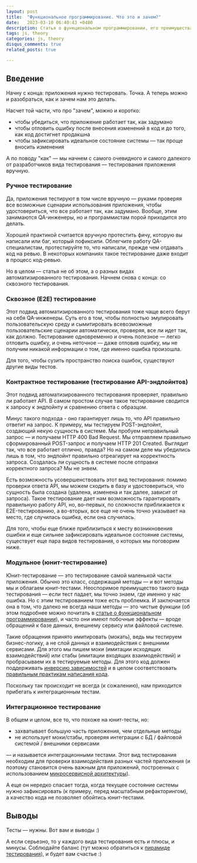 ```yaml
---
layout: post
title:  "Функциональное программирование. Что это и зачем?"
date:   2023-03-10 06:40:43 +0400
description: Статья о функциональном программировании, его преимуществах и некоторых его подвидах.
tags: js, theory
categories: js, theory
disqus_comments: true
related_posts: true

---
```


## Введение

Начну с конца: приложения нужно тестировать. Точка.
А теперь можно и разобраться, как и зачем нам это делать. 

Насчет той части, что про "зачем", можно и коротко:

 - чтобы убедиться, что приложение работает так, как задумано
 - чтобы отловить ошибку после внесения изменений в код и до того, как код достигнет продакшна
 - чтобы зафиксировать идеальное состояние системы — так проще вносить изменения

А по поводу "как" — мы начнем с самого очевидного и самого далекого от разработчиков вида тестирования — тестирования приложения вручную.

### Ручное тестирование

Да, приложения тестируют в том числе вручную — руками проверяя все возможные сценарии использования приложения, чтобы удостовериться, что все работает так, как задумано.
Вообще, этим занимаются QA-инженеры, но и программистам порой приходится это делать.

Хорошей практикой считается вручную протестить фичу, которую вы написали или баг, который пофиксили.
Облегчите работу QA-специалистам, протестируйте то, что написали, прежде чем отдавать код на ревью.
В некоторых компаниях такое тестирование даже входит в процесс код-ревью.

Но в целом — статья не об этом, а о разных видах автоматизированного тестирования. Начнем снова с конца: со сквозного тестирования.

### Сквозное (E2E) тестирование

Этот подвид автоматизированного тестирования тоже чаще всего берут на себя QA-инженеры. 
Суть его в том, чтобы полностью эмулировать пользовательскую среду и сымитировать всевозможные пользовательские сценарии автоматически, проверяя, все ли идет так, как должно.
Тестирование одновременно и очень полезное — легко отловить ошибку, и очень неточное — даже отловив ошибку, мы не получим никакой информации о том, где именно ошибка произошла.

Для того, чтобы сузить пространство поиска ошибок, существуют другие виды тестов.

### Контрактное тестирование (тестирование API-эндпойнтов)

Этот подвид автоматизированного тестирования проверяет, правильно ли работает API. 
В самом простом случае такое тестирование сводится к запросу к эндпойнту и сравнению ответа с образцом.

Минус такого подхода - оно гарантирует лишь то, что API правильно ответит на запрос. 
К примеру, мы тестируем POST-эндпойнт, создающий некую сущность в системе. Мы пробуем неправильный запрос — и получаем HTTP 400 Bad Request.
Мы отправляем правильно сформированный POST-запрос и получаем HTTP 201 Created.
Выглядит так, что все работает отлично, правда? Но на самом деле мы убедились лишь в том, что эндпойнт правильно отреагирует на корректность запроса.
Создалась ли сущность в системе после отправки корректного запроса? Мы не знвем.

Есть возможность усовершенствовать этот вид тестирования: помимо проверки ответа API, мы можем сходить в базу и удостовериться, что сущность была создана (удалена, изменена и так далее, зависит от запроса).
Такое тестирование дает нам возможность гарантировать правильную работу API, но, во-первых, по сложности приближается к E2E-тестированию, а во-вторых, все еще не очень точно указывает на место, где случилась ошибка, если она случилась.

Для того, чтобы еще ближе приблизиться к месту возникновения ошибки и еще сильнее зафиксировать идеальное состояние системы, существует еще пара видов тестирования, о которых мы поговорим ниже.

### Модульное (юнит-тестирование)

Юнит-тестирование — это тестирование самой маленькой части приложения. Обычно это класс, содержащий методы — и вот методы мы и облагаем юнит-тестами.
Неоспоримое преимущество такого вида тестирования — если тест падает, мы точно знаем, где именно у нас ошибка. Но с этим тестированием тоже есть проблемка.
И заключается она в том, что далеко не всегда наши методы — это чистые функции (об этом подробнее можно почитать в [статье о функциональном программировании](https://sptm.dev/2023/functional-programming/)), и часто они имеют побочные эффекты — вроде обращений к базе данных, внешнему сервису или файловой системе.

Такие обращения принято имитировать (мокать), ведь мы тестируем бизнес-логику, а не слой данных и взаимодействия с внешними сервисами.
Для этого мы пишем моки (имитации исходящих взаимодействий) или стабы (имитации входящих взаимодействий) и пробрасываем их в тестируемые методы. Для этого код должен поддерживать [инверсию зависимостей](https://sptm.dev/2023/dependency-injection/) и в целом соответствовать [правильным практикам написания кода](https://sptm.dev/2023/solid-grasp-and-stuff/).

Поскольку так происходит не всегда (к сожалению), нам приходится прибегать к интеграционным тестам.

### Интеграционное тестирование

В общем и целом, все то, что похоже на юнит-тесты, но:

 - захватывает большую часть приложения, чем отдельные методы
 - не использует моки/стабы, проверяя интеграции с БД / файловой системой / внешними сервисами

— и называется интеграционными тестами. Этот вид тестирования необходим для проверки взаимодействия разных частей приложения (и поэтому становится очень важным для приложений, построенных с использованием [микросервисной архитектуры](https://sptm.dev/2023/microservices-vs-monolith/)).

А еще он нередко спасает тогда, когда текущее состояние системы нужно зафиксировать (к примеру, перед масштабным рефакторингом), а качество кода не позволяет обойтись юнит-тестами.

## Выводы

Тесты — нужны. Вот вам и выводы :) 

А если серьезно, то у каждого вида тестирования есть и плюсы, и минусы. Соблюдайте баланс (тут можно обратиться к [пирамиде тестирования](https://tlroadmap.io/roles/technical-lead/product-quality/testing/test-pyramid.html)), и будет вам счастье :) 

